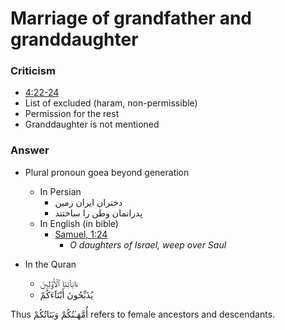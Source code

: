 # Marriage of grandfather and granddaughter

### Criticism

- [4:22-24](https://quran.com/4/22-24)
- List of excluded (haram, non-permissible)
- Permission for the rest
- Granddaughter is not mentioned

### Answer

- Plural pronoun goea beyond generation
  - In Persian
    - دختران ایران زمین
    - پدرانمان وطن را ساختند
  - In English (in bible)
    - [Samuel, 1:24](https://www.biblegateway.com/passage/?search=2+Samuel+1%3A24&version=NKJV)
      - *O daughters of Israel, weep over Saul*


- In the Quran
  - ءَابَآئِنَا ٱلْأَوَّلِينَ
  - يُذَبِّحُونَ أَبْنَآءَكُمْ


Thus أُمَّهَـٰتُكُمْ وَبَنَاتُكُمْ refers to female ancestors and descendants.
